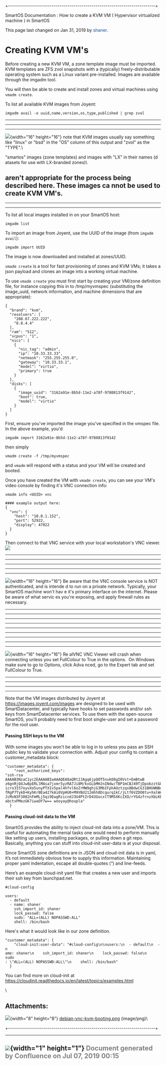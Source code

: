 +--------------------------------------------------------------------------+
<div class="pageheader">

<span class="pagetitle"> SmartOS Documentation : How to create a KVM VM
( Hypervisor virtualized machine ) in SmartOS </span>

</div>

<div class="pagesubheading">

This page last changed on Jan 31, 2019 by
<font color="#0050B2">shaner</font>.

</div>

Creating KVM VM's
=====================

Before creating a new KVM VM, a zone template image must be imported.
KVM templates are ZFS zvol snapshots with a (typically)
freely-distributable operating system such as a Linux variant
pre-installed. Images are available through the imgadm tool.

You will then be able to create and install zones and virtual machines
using `vmadm create`.

To list all available KVM images from Joyent:

<div class="code panel" style="border-width: 1px;">

<div class="codeContent panelContent">

<div id="root">

``` {.theme: .Confluence; .brush: .java; .gutter: .false}
imgadm avail -o uuid,name,version,os,type,published | grep zvol
```

</div>

</div>

</div>

<div class="panelMacro">

  ---------------------------------------------------------------------
------------------------------------------------------------------------
-------------------------------------------------------
  ![](images/icons/emoticons/information.gif){width="16" height="16"}
note that KVM images usually say something like "linux" or "bsd" in the
"OS" column of this output and "zvol" as the "TYPE".\

"smartos" images (zone templates) and images with "LX" in their names (d
atasets for use with LX-branded zones)\

aren't appropriate for the process being described here. These images ca
nnot be used to create KVM VM's.
  ---------------------------------------------------------------------
------------------------------------------------------------------------
-------------------------------------------------------

</div>

To list all local images installed in on your SmartOS host:

<div class="code panel" style="border-width: 1px;">

<div class="codeContent panelContent">

<div id="root">

``` {.theme: .Confluence; .brush: .java; .gutter: .false}
imgadm list
```

</div>

</div>

</div>

To import an image from Joyent, use the UUID of the image (from
`imgadm avail`):

<div class="code panel" style="border-width: 1px;">

<div class="codeContent panelContent">

<div id="root">

``` {.theme: .Confluence; .brush: .java; .gutter: .false}
imgadm import UUID
```

</div>

</div>

</div>

The image is now downloaded and installed at zones/UUID.

`vmadm create` is a tool for fast provisioning of zones and KVM VMs; it
takes a json payload and clones an image into a working virtual machine.

To use `vmadm create` you must first start by creating your VM/zone
definition file, for instance copying this in to /tmp/myvmspec
(substituting the image\_uuid, network information, and machine
dimensions that are appropriate):

<div class="code panel" style="border-width: 1px;">

<div class="codeContent panelContent">

<div id="root">

``` {.theme: .Confluence; .brush: .java; .gutter: .false}
{
  "brand": "kvm",
  "resolvers": [
    "208.67.222.222",
    "8.8.4.4"
  ],
  "ram": "512",
  "vcpus": "1",
  "nics": [
    {
      "nic_tag": "admin",
      "ip": "10.33.33.33",
      "netmask": "255.255.255.0",
      "gateway": "10.33.33.1",
      "model": "virtio",
      "primary": true
    }
  ],
  "disks": [
    {
      "image_uuid": "3162a91e-8b5d-11e2-a78f-9780813f9142",
      "boot": true,
      "model": "virtio"
    }
  ]
}
```

</div>

</div>

</div>

First, ensure you've imported the image you've specified in the vmspec
file. In the above example, you'd

<div class="code panel" style="border-width: 1px;">

<div class="codeContent panelContent">

<div id="root">

``` {.theme: .Confluence; .brush: .java; .gutter: .false}
imgadm import 3162a91e-8b5d-11e2-a78f-9780813f9142
```

</div>

</div>

</div>

then simply

<div class="code panel" style="border-width: 1px;">

<div class="codeContent panelContent">

<div id="root">

``` {.theme: .Confluence; .brush: .java; .gutter: .false}
vmadm create -f /tmp/myvmspec
```

</div>

</div>

</div>

and `vmadm` will respond with a status and your VM will be created and
booted.

Once you have created the VM with `vmadm create`, you can see your VM's
video console by finding it's VNC connection info:

<div class="code panel" style="border-width: 1px;">

<div class="codeContent panelContent">

<div id="root">

``` {.theme: .Confluence; .brush: .java; .gutter: .false}
vmadm info <UUID> vnc

#### example output here:
{
  "vnc": {
    "host": "10.0.1.152",
    "port": 52922,
    "display": 47022
  }
}
```

</div>

</div>

</div>

Then connect to that VNC service with your local workstation's VNC
viewer. <span class="image-wrap"
style="">![](attachments/755505/1146943.png)</span>

<div class="panelMacro">

  ------------------------------------------------------------------- --
------------------------------------------------------------------------
------------------------------------------------------------------------
------------------------------------------------------------------------
------------------------------------------------------------
  ![](images/icons/emoticons/forbidden.gif){width="16" height="16"}   Be
 aware that the VNC console service is NOT authenticated, and is intende
d to run on a private network. Typically, your SmartOS machine won't hav
e it's primary interface on the internet. Please be aware of what servic
es you're exposing, and apply firewall rules as necessary.
  ------------------------------------------------------------------- --
------------------------------------------------------------------------
------------------------------------------------------------------------
------------------------------------------------------------------------
------------------------------------------------------------

</div>

<div class="panelMacro">

  ------------------------------------------------------------------- --
------------------------------------------------------------------------
------------------------------------------------------------------------
--------------------------------------------------------
  ![](images/icons/emoticons/forbidden.gif){width="16" height="16"}   Re
alVNC VNC Viewer will crash when connecting unless you set FullColour to
 True in the options.  On Windows make sure to go to Options, click Adva
nced, go to the Expert tab and set FullColour to True.
  ------------------------------------------------------------------- --
------------------------------------------------------------------------
------------------------------------------------------------------------
--------------------------------------------------------

</div>

Note that the VM images distributed by Joyent at
<https://images.joyent.com/images> are designed to be used with
SmartDatacenter, and typically have hooks to set passwords and/or ssh
keys from SmartDatacenter services. To use them with the open-source
SmartOS, you'll probably need to first boot single-user and set a
password for the root user.

#### Passing SSH keys to the VM

With some images you won't be able to log in to unless you pass an SSH
public key to validate your connection with. Adjust your config to
contain a customer\_metadata block:

<div class="code panel" style="border-width: 1px;">

<div class="codeContent panelContent">

<div id="root">

``` {.theme: .Confluence; .brush: .javascript; .gutter: .false}
"customer_metadata": {
    "root_authorized_keys":
"ssh-rsa AAAAB3NzaC1yc2EAAAABIwAAAQEA8aQRt2JAgq6jpQOT5nukO8gI0Vst+EmBtwB
z6gnRjQ4Jw8pERLlMAsa7jxmr5yzRA7Ji8M/kxGLbMHJnINdw/TBP1mCBJ49TjDpobzztGO9
icro3337oyvXo5unyPTXIv5pal4hfvl6oZrMW9ghjG3MbIFphAUztzqx8BdwCG31BHUWNBde
fRgP7TykD+KyhKrBEa427kAi8VpHU0+M9VBd212mhh8Dcqurq1kC/jLtf6VZDO8tu+XalWAI
JcMxN3F3002nFmMLj5qi9EwgRzicndJ3U4PtZrD43GocxlT9M5XKcIXO/rYG4zfrnzXbLKEf
abctxPMezGK7iwaOY7w== wooyay@houpla"
  }
```

</div>

</div>

</div>

#### Passing cloud-init data to the VM

SmartOS provides the ability to inject cloud-init data into a zone/VM.
This is useful for automating the menial tasks one would need to perform
manually like setting up users, installing packages, or pulling down a
git repo. Basically, anything you can stuff into cloud-init user-data is
at your disposal.

Since SmartOS zone definitions are in JSON and cloud-init data is in
yaml, it’s not immediately obvious how to supply this information.
Maintaining proper yaml indentation, escape all double-quotes (“) and
line-feeds.

Here’s an example cloud-init yaml file that creates a new user and
imports their ssh key from launchpad.net.

<div class="code panel" style="border-width: 1px;">

<div class="codeContent panelContent">

<div id="root">

``` {.theme: .Confluence; .brush: .java; .gutter: .false}
#cloud-config

users:
  - default
  - name: shaner
    ssh_import_id: shaner
    lock_passwd: false
    sudo: "ALL=(ALL) NOPASSWD:ALL"
    shell: /bin/bash
```

</div>

</div>

</div>

Here's what it would look like in our zone definition.

<div class="code panel" style="border-width: 1px;">

<div class="codeContent panelContent">

<div id="root">

``` {.theme: .Confluence; .brush: .java; .gutter: .false}
"customer_metadata": {
    "cloud-init:user-data": "#cloud-config\n\nusers:\n  - default\n  - n
ame: shaner\n    ssh_import_id: shaner\n    lock_passwd: false\n    sudo
: \"ALL=(ALL) NOPASSWD:ALL\"\n    shell: /bin/bash"
  }
```

</div>

</div>

</div>

You can find more on cloud-init at
<https://cloudinit.readthedocs.io/en/latest/topics/examples.html>

\
<div class="tabletitle">


Attachments:
------------

</a>

</div>

<div class="greybox" align="left">

![](images/icons/bullet_blue.gif){width="8" height="8"}
[debian-vnc-kvm-booting.png](attachments/755505/1146943.png)
(image/png)\

</div>
+--------------------------------------------------------------------------+

  ----------------------------------------------------------------------------------
  ![](images/border/spacer.gif){width="1" height="1"}
  <font color="grey">Document generated by Confluence on Jul 07, 2019 00:15</font>
  ----------------------------------------------------------------------------------



